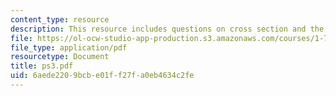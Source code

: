 ```yaml
---
content_type: resource
description: This resource includes questions on cross section and the data provided.
file: https://ol-ocw-studio-app-production.s3.amazonaws.com/courses/1-72-groundwater-hydrology-fall-2005/6aede2209bcbe01ff27fa0eb4634c2fe_ps3.pdf
file_type: application/pdf
resourcetype: Document
title: ps3.pdf
uid: 6aede220-9bcb-e01f-f27f-a0eb4634c2fe
---
```

